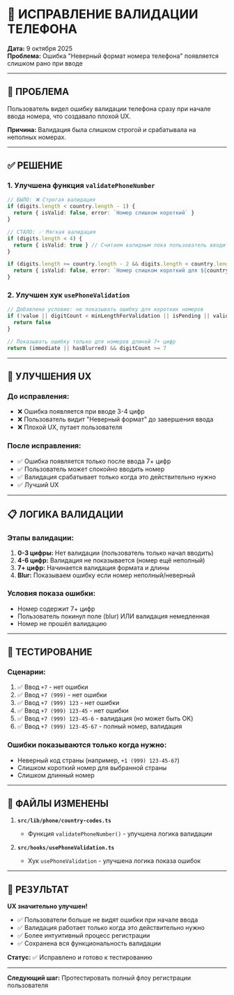 # 🔧 ИСПРАВЛЕНИЕ ВАЛИДАЦИИ ТЕЛЕФОНА

**Дата:** 9 октября 2025  
**Проблема:** Ошибка "Неверный формат номера телефона" появляется слишком рано при вводе

---

## 🚨 ПРОБЛЕМА

Пользователь видел ошибку валидации телефона сразу при начале ввода номера, что создавало плохой UX.

**Причина:** Валидация была слишком строгой и срабатывала на неполных номерах.

---

## ✅ РЕШЕНИЕ

### **1. Улучшена функция `validatePhoneNumber`**
```typescript
// БЫЛО: ❌ Строгая валидация
if (digits.length < country.length - 1) {
  return { isValid: false, error: `Номер слишком короткий` }
}

// СТАЛО: ✅ Мягкая валидация
if (digits.length < 4) {
  return { isValid: true } // Считаем валидным пока пользователь вводит
}

if (digits.length >= country.length - 2 && digits.length < country.length - 1) {
  return { isValid: false, error: `Номер слишком короткий для ${country.name}` }
}
```

### **2. Улучшен хук `usePhoneValidation`**
```typescript
// Добавлено условие: не показывать ошибку для коротких номеров
if (!value || digitCount < minLengthForValidation || isPending || validation.isValid || digitCount < 7) {
  return false
}

// Показывать ошибку только для номеров длиной 7+ цифр
return (immediate || hasBlurred) && digitCount >= 7
```

---

## 🎯 УЛУЧШЕНИЯ UX

### **До исправления:**
- ❌ Ошибка появляется при вводе 3-4 цифр
- ❌ Пользователь видит "Неверный формат" до завершения ввода
- ❌ Плохой UX, путает пользователя

### **После исправления:**
- ✅ Ошибка появляется только после ввода 7+ цифр
- ✅ Пользователь может спокойно вводить номер
- ✅ Валидация срабатывает только когда это действительно нужно
- ✅ Лучший UX

---

## 📋 ЛОГИКА ВАЛИДАЦИИ

### **Этапы валидации:**
1. **0-3 цифры:** Нет валидации (пользователь только начал вводить)
2. **4-6 цифр:** Валидация не показывается (номер ещё неполный)
3. **7+ цифр:** Начинается валидация формата и длины
4. **Blur:** Показываем ошибку если номер неполный/неверный

### **Условия показа ошибки:**
- Номер содержит 7+ цифр
- Пользователь покинул поле (blur) ИЛИ валидация немедленная
- Номер не прошёл валидацию

---

## 🧪 ТЕСТИРОВАНИЕ

### **Сценарии:**
1. ✅ Ввод `+7` - нет ошибки
2. ✅ Ввод `+7 (999)` - нет ошибки  
3. ✅ Ввод `+7 (999) 123` - нет ошибки
4. ✅ Ввод `+7 (999) 123-45` - нет ошибки
5. ✅ Ввод `+7 (999) 123-45-6` - валидация (но может быть OK)
6. ✅ Ввод `+7 (999) 123-45-67` - полный номер, валидация

### **Ошибки показываются только когда нужно:**
- Неверный код страны (например, `+1 (999) 123-45-67`)
- Слишком короткий номер для выбранной страны
- Слишком длинный номер

---

## 📁 ФАЙЛЫ ИЗМЕНЕНЫ

1. **`src/lib/phone/country-codes.ts`**
   - Функция `validatePhoneNumber()` - улучшена логика валидации

2. **`src/hooks/usePhoneValidation.ts`**
   - Хук `usePhoneValidation` - улучшена логика показа ошибок

---

## 🎉 РЕЗУЛЬТАТ

**UX значительно улучшен!**

- ✅ Пользователи больше не видят ошибки при начале ввода
- ✅ Валидация работает только когда это действительно нужно
- ✅ Более интуитивный процесс регистрации
- ✅ Сохранена вся функциональность валидации

**Статус:** ✅ Исправлено и готово к тестированию

---

**Следующий шаг:** Протестировать полный флоу регистрации пользователя
